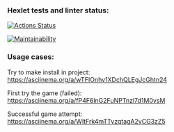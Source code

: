 ### Hexlet tests and linter status:
[![Actions Status](https://github.com/LaukhinMikhail/php-project-45/actions/workflows/hexlet-check.yml/badge.svg)](https://github.com/LaukhinMikhail/php-project-45/actions)

[![Maintainability](https://api.codeclimate.com/v1/badges/30ec7ff363754fcc95a9/maintainability)](https://codeclimate.com/github/LaukhinMikhail/php-project-45/maintainability)

### Usage cases:
Try to make install in project:
https://asciinema.org/a/wTFIOnhv1XDchQLEgJcGhtn24

First try the game (failed):
https://asciinema.org/a/fP4F6lnG2FuNPTnzl7d1M0vsM

Successful game attempt:
https://asciinema.org/a/WltFrk4mTTvzqtagA2vCG3zZ5